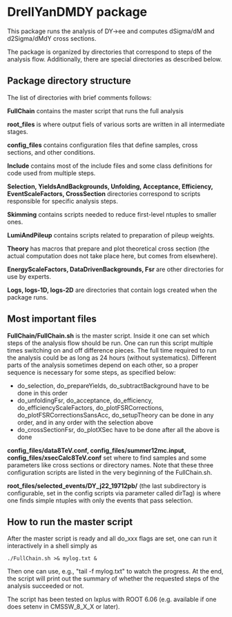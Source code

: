 
# DrellYanDMDY package

This package runs the analysis of DY->ee and computes dSigma/dM and d2Sigma/dMdY 
cross sections. 

The package is organized by directories that correspond to steps of the analysis flow.
Additionally, there are special directories as described below.

## Package directory structure

The list of directories with brief comments follows:

**FullChain** contains the master script that runs the full analysis

**root_files** is where output fiels of various sorts are written in all
intermediate stages.

**config_files** contains configuration files that define samples, cross sections, 
and other conditions.

**Include** contains most of the include files and some class definitions for code
used from multiple steps.

**Selection, YieldsAndBackgrounds, Unfolding, Acceptance, Efficiency, EventScaleFactors, CrossSection**
directories correspond to scripts responsible for specific analysis steps.

**Skimming** contains scripts needed to reduce first-level ntuples to smaller ones.

**LumiAndPileup** contains scripts related to preparation of pileup weights.

**Theory** has macros that prepare and plot theoretical cross section (the actual
computation does not take place here, but comes from elsewhere).

**EnergyScaleFactors, DataDrivenBackgrounds, Fsr** are other directories for use by experts.

**Logs, logs-1D, logs-2D** are directories that contain logs created when the package runs.

## Most important files

**FullChain/FullChain.sh** is the master script. Inside it one can set which steps of
the analysis flow should be run. One can run this script multiple times switching
on and off difference pieces. The full time required to run the analysis could
be as long as 24 hours (without systematics). Different parts of the analysis sometimes
depend on each other, so a proper sequence is necessary for some steps, as specified below:
 - do_selection, do_prepareYields, do_subtractBackground have to be done in this order
 - do_unfoldingFsr, do_acceptance, do_efficiency, do_efficiencyScaleFactors, 
        do_plotFSRCorrections, do_plotFSRCorrectionsSansAcc, do_setupTheory can be done in any
        order, and in any order with the selection above
 - do_crossSectionFsr, do_plotXSec have to be done after all the above is done

**config_files/data8TeV.conf, config_files/summer12mc.input, config_files/xsecCalc8TeV.conf** set where
to find samples and some parameters like cross sections or directory names. Note that these three
configuration scripts are listed in the very beginning of the FullChain.sh.

**root_files/selected_events/DY_j22_19712pb/** (the last subdirectory is configurable, set in 
the config scripts via parameter called dirTag) is where one finds simple ntuples with only the 
events that pass selection.

## How to run the master script

After the master script is ready and all do_xxx flags are set, one can run it interactively
in a shell simply as
```
./FullChain.sh >& mylog.txt &
```
Then one can use, e.g., "tail -f mylog.txt" to watch the progress. At the end, the script will
print out the summary of whether the requested steps of the analysis succeeded or not.

The script has been tested on lxplus with ROOT 6.06 (e.g. available if one does setenv in CMSSW_8_X_X 
or later).
